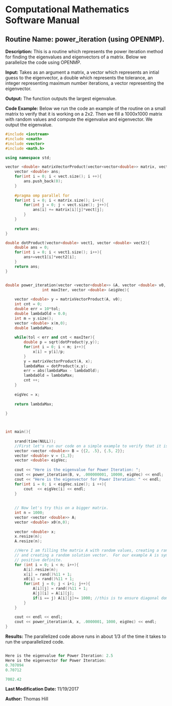 # Computational Mathematics Software Manual

## **Routine Name:** power_iteration (using OPENMP).  

**Description:** This is a routine which represents the power iteration method for finding 
the eigenvalues and eigenvectors of a matrix.  Below we parallelize the code using OPENMP. 

**Input:**  Takes as an argument a matrix, a vector which represents an intial guess to
the eigenvector, a double which represents the tolerance, an integer representing maximum
number iterations, a vector representing the eigenvector.  

**Output:** The function outputs the largest eigenvalue.  

**Code Example:**  Below we run the code an example of the routine on a small matrix to 
verify that it is working on a 2x2.  Then we fill a 1000x1000 matrix with random values
and compute the eigenvalue and eigenvector.  We output the eigenvalue.  

```C++
#include <iostream>
#include <cmath>
#include <vector>
#include <math.h>

using namespace std;

vector <double> matrixVectorProduct(vector<vector<double>> matrix, vector<double> vect){
    vector <double> ans; 
    for(int i = 0; i < vect.size(); i ++){
        ans.push_back(0); 
    }
    
    #pragma omp parallel for  
    for(int i = 0; i < matrix.size(); i++){
        for(int j = 0; j < vect.size(); j++){
            ans[i] += matrix[i][j]*vect[j];
        }
    }
    
    return ans; 
}

double dotProduct(vector<double> vect1, vector <double> vect2){
    double ans = 0;
    for(int i = 0; i < vect1.size(); i++){
        ans+=vect1[i]*vect2[i];
    }
    return ans; 
}


double power_iteration(vector <vector<double>> &A, vector <double> v0, double tol, 
                int maxIter, vector <double> &eigVec){
    
    vector <double> y = matrixVectorProduct(A, v0); 
    int cnt = 0; 
    double err = 10*tol; 
    double lambdaOld = 0.0; 
    int m = y.size(); 
    vector <double> x(m,0);
    double lambdaMax;
    
    while(tol < err and cnt < maxIter){
        double p = sqrt(dotProduct(y,y));
        for(int i = 0; i < m; i++){
            x[i] = y[i]/p; 
        }
        y = matrixVectorProduct(A, x);
        lambdaMax = dotProduct(x,y);
        err = abs(lambdaMax - lambdaOld); 
        lambdaOld = lambdaMax; 
        cnt ++; 
    }
    
    eigVec = x; 
    
    return lambdaMax; 
    
}



int main(){
    
    srand(time(NULL));
    //First let's run our code on a simple example to verify that it is working. 
    vector <vector <double>> B = {{2, .5}, {.5, 2}};
    vector <double> v = {1,3}; 
    vector <double> eigVec; 
    
    cout << "Here is the eigenvalue for Power Iteration: "; 
    cout << power_iteration(B, v, .000000001, 10000, eigVec) << endl; 
    cout << "Here is the eigenvector for Power Iteration: " << endl; 
    for(int i = 0; i < eigVec.size(); i ++){
        cout  << eigVec[i] << endl; 
    }
      
    
    // Now let's try this on a bigger matrix.  
    int n = 1000;
    vector <vector <double>> A; 
    vector <double> x0(n,0); 
    
    vector <double> x;
    x.resize(n); 
    A.resize(n);

    //Here I am filling the matrix A with random values, creating a random guess,
    // and creating a random solution vector.  For our example A is symmetric, 
    // positive definite.  
    for (int i = 0; i < n; i++){
        A[i].resize(n);
        x[i] = rand()%11 + 1;
        x0[i] = rand()%11 + 1;
        for(int j = 0; j < i+1; j++){
            A[i][j] = rand()%11 + 1; 
            A[j][i] = A[i][j]; 
            if(i == j) A[i][j]+= 1000; //this is to ensure diagonal dominance.  
        }
    }
    
    cout << endl << endl; 
    cout << power_iteration(A, x, .0000001, 1000, eigVec) << endl;      
}

```

**Results:** The parallelized code above runs in about 1/3 of the time it takes to run the 
unparallelized code.  

```C++

Here is the eigenvalue for Power Iteration: 2.5
Here is the eigenvector for Power Iteration: 
0.707094
0.70712

7002.42
```

**Last Modification Date:** 11/19/2017

**Author:** Thomas Hill
